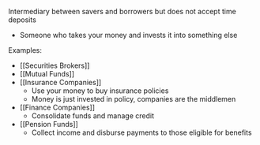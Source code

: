 
Intermediary between savers and borrowers but does not accept time deposits
- Someone who takes your money and invests it into something else 

Examples:
- [[Securities Brokers]]
- [[Mutual Funds]]
- [[Insurance Companies]]
	- Use your money to buy insurance policies 
	- Money is just invested in policy, companies are the middlemen
- [[Finance Companies]]
	- Consolidate funds and manage credit
- [[Pension Funds]]
	- Collect income and disburse payments to those eligible for benefits

